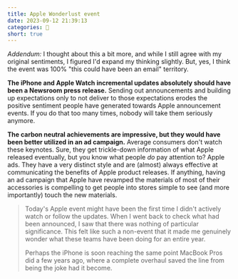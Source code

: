 ```yaml
---
title: Apple Wonderlust event
date: 2023-09-12 21:39:13
categories: 💬
short: true
---
```


_Addendum:_ I thought about this a bit more, and while I still agree with my original sentiments, I figured I'd expand my thinking slightly. But, yes, I think the event was 100% "this could have been an email" territory.

**The iPhone and Apple Watch incremental updates absolutely should have been a Newsroom press release.**
Sending out announcements and building up expectations only to not deliver to those expectations erodes the positive sentiment people have generated towards Apple announcement events. If you do that too many times, nobody will take them seriously anymore.

**The carbon neutral achievements are impressive, but they would have been better utilized in an ad campaign.**
Average consumers don't watch these keynotes. Sure, they get trickle-down information of what Apple released eventually, but you know what people _do_ pay attention to? Apple ads. They have a very distinct style and are (almost) always effective at communicating the benefits of Apple product releases. If anything, having an ad campaign that Apple have revamped the materials of most of their accessories is compelling to get people into stores simple to see (and more importantly) touch the new materials.

> Today's Apple event might have been the first time I didn't actively watch or follow the updates. When I went back to check what had been announced, I saw that there was nothing of particular significance. This felt like such a non-event that it made me genuinely wonder what these teams have been doing for an entire year.
>
> Perhaps the iPhone is soon reaching the same point MacBook Pros did a few years ago, where a complete overhaul saved the line from being the joke had it become.
